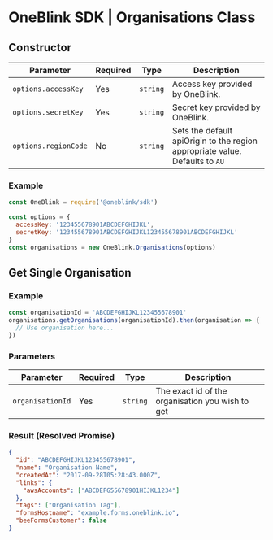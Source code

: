 # OneBlink SDK | Organisations Class

## Constructor

| Parameter            | Required | Type     | Description                                                                  |
| -------------------- | -------- | -------- | ---------------------------------------------------------------------------- |
| `options.accessKey`  | Yes      | `string` | Access key provided by OneBlink.                                             |
| `options.secretKey`  | Yes      | `string` | Secret key provided by OneBlink.                                             |
| `options.regionCode` | No       | `string` | Sets the default apiOrigin to the region appropriate value. Defaults to `AU` |

### Example

```javascript
const OneBlink = require('@oneblink/sdk')

const options = {
  accessKey: '123455678901ABCDEFGHIJKL',
  secretKey: '123455678901ABCDEFGHIJKL123455678901ABCDEFGHIJKL'
}
const organisations = new OneBlink.Organisations(options)
```

## Get Single Organisation

### Example

```javascript
const organisationId = 'ABCDEFGHIJKL123455678901'
organisations.getOrganisations(organisationId).then(organisation => {
  // Use organisation here...
})
```

### Parameters

| Parameter        | Required | Type     | Description                                      |
| ---------------- | -------- | -------- | ------------------------------------------------ |
| `organisationId` | Yes      | `string` | The exact id of the organisation you wish to get |

### Result (Resolved Promise)

```json
{
  "id": "ABCDEFGHIJKL123455678901",
  "name": "Organisation Name",
  "createdAt": "2017-09-28T05:28:43.000Z",
  "links": {
    "awsAccounts": ["ABCDEFG55678901HIJKL1234"]
  },
  "tags": ["Organisation Tag"],
  "formsHostname": "example.forms.oneblink.io",
  "beeFormsCustomer": false
}
```
